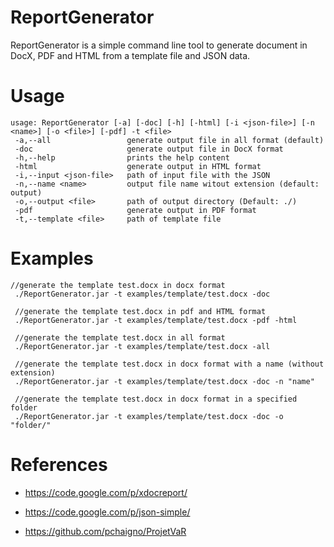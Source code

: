 ReportGenerator
===============

ReportGenerator is a simple command line tool to generate document in DocX, PDF and HTML from a template file and JSON data.

Usage
===============

```
usage: ReportGenerator [-a] [-doc] [-h] [-html] [-i <json-file>] [-n <name>] [-o <file>] [-pdf] -t <file>
 -a,--all                 generate output file in all format (default)
 -doc                     generate output file in DocX format
 -h,--help                prints the help content
 -html                    generate output in HTML format
 -i,--input <json-file>   path of input file with the JSON
 -n,--name <name>         output file name witout extension (default: output)
 -o,--output <file>       path of output directory (Default: ./)
 -pdf                     generate output in PDF format
 -t,--template <file>     path of template file
```
 
Examples
===============

```
//generate the template test.docx in docx format
 ./ReportGenerator.jar -t examples/template/test.docx -doc
```
 
```
 //generate the template test.docx in pdf and HTML format
 ./ReportGenerator.jar -t examples/template/test.docx -pdf -html
```
 
```
 //generate the template test.docx in all format
 ./ReportGenerator.jar -t examples/template/test.docx -all
```
 
```
 //generate the template test.docx in docx format with a name (without extension)
 ./ReportGenerator.jar -t examples/template/test.docx -doc -n "name"
```
 
```
 //generate the template test.docx in docx format in a specified folder
 ./ReportGenerator.jar -t examples/template/test.docx -doc -o "folder/"
```
 
 References
===============

 - https://code.google.com/p/xdocreport/
 - https://code.google.com/p/json-simple/
 
 - https://github.com/pchaigno/ProjetVaR
